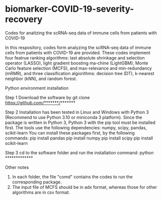 # biomarker-COVID-19-severity-recovery
Codes for analtzing the scRNA-seq data of immune cells from patients with COVID-19

In this respository, codes form analyzing the scRNA-seq data of immune cells from patients with COVID-19 are provided. These codes implement four featrue ranking algorithms: last absolute shrinkage and selection operator (LASSO), light gradient boosting ma-chine (LightGBM), Monte Carlo feature selection (MCFS), and max-relevance and min-redundancy (mRMR), and three classification algiorithms: decision tree (DT), k-nearest neighbor (kNN), and random forest.


Python environment installation

Step 1 Download the software by
git clone https://github.com/*******/*******

Step 2 Installation has been tested in Linux and Windows with Python 3 (Recommend to use Python 3.10 or miniconda 3 platform).
Since the package is written in Python 3, Python 3 with the pip tool must be installed first. The tools use the following dependencies: numpy, scipy, pandas, scikit-learn You can install these packages first, by the following commands:
pip install pandas
pip install numpy
pip install scipy
pip install scikit-learn

Step 3 cd to the software folder and run the installation command:
python *************


Other notes
1. In each folder, the file "comd" contains the codes to run the corresponding package.
2. The input file of MCFS should be in adx format, whereas those for other algorithms are in csv format.

